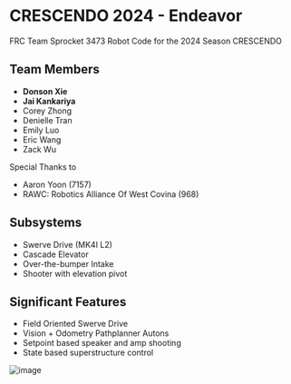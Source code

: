 # CRESCENDO 2024 - Endeavor
FRC Team Sprocket 3473 Robot Code for the 2024 Season CRESCENDO

## Team Members
- **Donson Xie**
- **Jai Kankariya**
- Corey Zhong
- Denielle Tran
- Emily Luo
- Eric Wang
- Zack Wu

Special Thanks to
- Aaron Yoon (7157)
- RAWC: Robotics Alliance Of West Covina (968)

## Subsystems
- Swerve Drive (MK4I L2)
- Cascade Elevator
- Over-the-bumper Intake
- Shooter with elevation pivot  

## Significant Features
- Field Oriented Swerve Drive
- Vision + Odometry Pathplanner Autons
- Setpoint based speaker and amp shooting
- State based superstructure control 

![image](https://github.com/user-attachments/assets/37dda8be-c328-4f46-838e-e0fa65840e3b)

